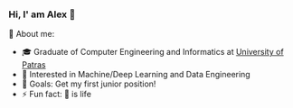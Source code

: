 ### Hi, I' am Alex 👋

📖 About me:
- 🎓 Graduate of Computer Engineering and Informatics at [University of Patras](https://www.upatras.gr/)
- 🌱 Interested in Machine/Deep Learning and Data Engineering
- 🎯 Goals: Get my first junior position!
- ⚡ Fun fact: 🏀 is life
